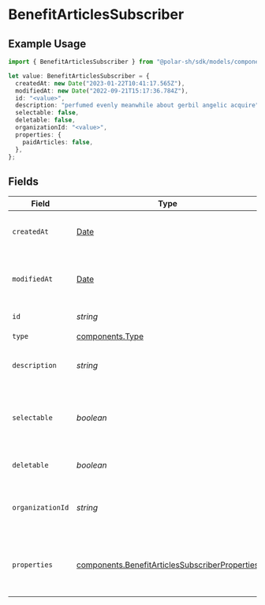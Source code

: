 # BenefitArticlesSubscriber

## Example Usage

```typescript
import { BenefitArticlesSubscriber } from "@polar-sh/sdk/models/components";

let value: BenefitArticlesSubscriber = {
  createdAt: new Date("2023-01-22T10:41:17.565Z"),
  modifiedAt: new Date("2022-09-21T15:17:36.784Z"),
  id: "<value>",
  description: "perfumed evenly meanwhile about gerbil angelic acquire",
  selectable: false,
  deletable: false,
  organizationId: "<value>",
  properties: {
    paidArticles: false,
  },
};
```

## Fields

| Field                                                                                                            | Type                                                                                                             | Required                                                                                                         | Description                                                                                                      |
| ---------------------------------------------------------------------------------------------------------------- | ---------------------------------------------------------------------------------------------------------------- | ---------------------------------------------------------------------------------------------------------------- | ---------------------------------------------------------------------------------------------------------------- |
| `createdAt`                                                                                                      | [Date](https://developer.mozilla.org/en-US/docs/Web/JavaScript/Reference/Global_Objects/Date)                    | :heavy_check_mark:                                                                                               | Creation timestamp of the object.                                                                                |
| `modifiedAt`                                                                                                     | [Date](https://developer.mozilla.org/en-US/docs/Web/JavaScript/Reference/Global_Objects/Date)                    | :heavy_check_mark:                                                                                               | Last modification timestamp of the object.                                                                       |
| `id`                                                                                                             | *string*                                                                                                         | :heavy_check_mark:                                                                                               | The ID of the benefit.                                                                                           |
| `type`                                                                                                           | [components.Type](../../models/components/type.md)                                                               | :heavy_check_mark:                                                                                               | N/A                                                                                                              |
| `description`                                                                                                    | *string*                                                                                                         | :heavy_check_mark:                                                                                               | The description of the benefit.                                                                                  |
| `selectable`                                                                                                     | *boolean*                                                                                                        | :heavy_check_mark:                                                                                               | Whether the benefit is selectable when creating a product.                                                       |
| `deletable`                                                                                                      | *boolean*                                                                                                        | :heavy_check_mark:                                                                                               | Whether the benefit is deletable.                                                                                |
| `organizationId`                                                                                                 | *string*                                                                                                         | :heavy_check_mark:                                                                                               | The ID of the organization owning the benefit.                                                                   |
| `properties`                                                                                                     | [components.BenefitArticlesSubscriberProperties](../../models/components/benefitarticlessubscriberproperties.md) | :heavy_check_mark:                                                                                               | Properties available to subscribers for a benefit of type `articles`.                                            |